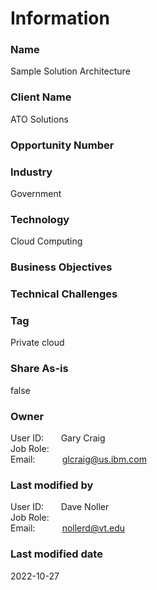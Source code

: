 

# Information

### Name

Sample Solution Architecture

### Client Name

ATO Solutions

### Opportunity Number



### Industry



Government  



### Technology



Cloud Computing  



### Business Objectives






### Technical Challenges






### Tag



Private cloud  


### Share As-is

false


### Owner


User ID: &nbsp; &nbsp; &nbsp; Gary Craig  
Job Role: &nbsp; &nbsp;   
Email: &nbsp; &nbsp; &nbsp; &nbsp; &nbsp; glcraig@us.ibm.com  



### Last modified by


User ID: &nbsp; &nbsp; &nbsp; Dave Noller  
Job Role: &nbsp; &nbsp;   
Email: &nbsp; &nbsp; &nbsp; &nbsp; &nbsp; nollerd@vt.edu  


### Last modified date

2022-10-27